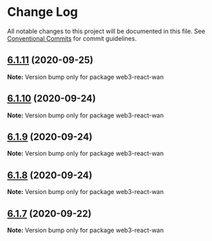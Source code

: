 # Change Log

All notable changes to this project will be documented in this file.
See [Conventional Commits](https://conventionalcommits.org) for commit guidelines.

## [6.1.11](https://github.com/codeoneline/web3-react/compare/v6.1.10...v6.1.11) (2020-09-25)

**Note:** Version bump only for package web3-react-wan





## [6.1.10](https://github.com/codeoneline/web3-react/compare/v6.1.9...v6.1.10) (2020-09-24)

**Note:** Version bump only for package web3-react-wan





## [6.1.9](https://github.com/codeoneline/web3-react/compare/v6.1.8...v6.1.9) (2020-09-24)

**Note:** Version bump only for package web3-react-wan





## [6.1.8](https://github.com/codeoneline/web3-react/compare/v6.1.7...v6.1.8) (2020-09-24)

**Note:** Version bump only for package web3-react-wan





## [6.1.7](https://github.com/codeoneline/web3-react/compare/v6.1.6...v6.1.7) (2020-09-22)

**Note:** Version bump only for package web3-react-wan
